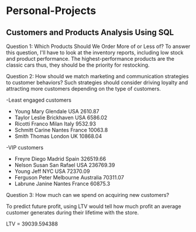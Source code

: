 # Personal-Projects

## Customers and Products Analysis Using SQL

Question 1: Which Products Should We Order More of or Less of?
To answer this question, I'll have to look at the inventory reports, including low stock and product performance. 
The highest-performance products are the classic cars thus, they should be the priority for restocking. 

Question 2: How should we match marketing and communication strategies to customer behaviors?
Such strategies should consider driving loyalty and attracting more customers depending on the type of customers. 

-Least engaged customers
* Young	  Mary	   Glendale	  USA	   2610.87
* Taylor  Leslie	 Brickhaven USA	   6586.02
* Ricotti	Franco	 Milan	     Italy	 9532.93
* Schmitt	Carine 	Nantes	    France	10063.8
* Smith	  Thomas 	London     UK	    10868.04
 
-VIP customers
* Freyre	  Diego 	Madrid	    Spain	    326519.66
* Nelson	  Susan	 San Rafael USA	      236769.39
* Young	   Jeff	  NYC	       USA	      72370.09
* Ferguson Peter	 Melbourne	 Australia	70311.07
* Labrune	 Janine Nantes	    France	   60875.3 

Question 3: How much can we spend on acquiring new customers?

To predict future profit, using LTV would tell how much profit an average customer generates during their lifetime with the store. 

LTV = 39039.594388
